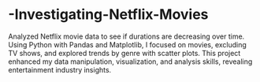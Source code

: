 # -Investigating-Netflix-Movies
Analyzed Netflix movie data to see if durations are decreasing over time. Using Python with Pandas and Matplotlib, I focused on movies, excluding TV shows, and explored trends by genre with scatter plots. This project enhanced my data manipulation, visualization, and analysis skills, revealing entertainment industry insights.
